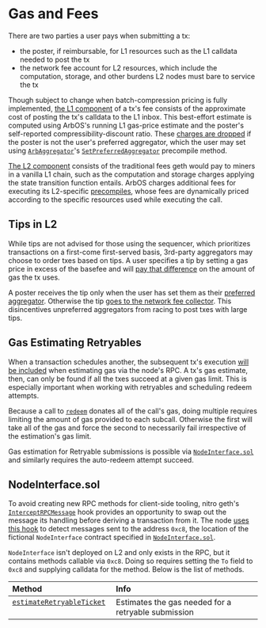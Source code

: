 # Gas and Fees
There are two parties a user pays when submitting a tx:

- the poster, if reimbursable, for L1 resources such as the L1 calldata needed to post the tx
- the network fee account for L2 resources, which include the computation, storage, and other burdens L2 nodes must bare to service the tx

Though subject to change when batch-compression pricing is fully implemented, [the L1 component](ArbOS.md#l1pricingstate) of a tx's fee consists of the approximate cost of posting the tx's calldata to the L1 inbox. This best-effort estimate is computed using ArbOS's running L1 gas-price estimate and the poster's self-reported compressibility-discount ratio. These [charges are dropped][drop_l1_link] if the poster is not the user's preferred aggregator, which the user may set using [`ArbAggregator`](Precompiles.md#ArbAggregator)'s [`SetPreferredAggregator`](Precompiles.md#ArbAggregator) precompile method.

[The L2 component](ArbOS.md#l2pricingstate) consists of the traditional fees geth would pay to miners in a vanilla L1 chain, such as the computation and storage charges applying the state transition function entails. ArbOS charges additional fees for executing its L2-specific [precompiles](Precompiles.md), whose fees are dynamically priced according to the specific resources used while executing the call.

[drop_l1_link]: https://github.com/OffchainLabs/nitro/blob/2ba6d1aa45abcc46c28f3d4f560691ce5a396af8/arbos/l1pricing/l1pricing.go#L232

## Tips in L2
While tips are not advised for those using the sequencer, which prioritizes transactions on a first-come first-served basis, 3rd-party aggregators may choose to order txes based on tips. A user specifies a tip by setting a gas price in excess of the basefee and will [pay that difference][pay_difference_link] on the amount of gas the tx uses.

A poster receives the tip only when the user has set them as their [preferred aggregator](Precompiles.md#ArbAggregator). Otherwise the tip [goes to the network fee collector][goes_to_network_link]. This disincentives unpreferred aggregators from racing to post txes with large tips.

[pay_difference_link]: https://github.com/OffchainLabs/go-ethereum/blob/edf6a19157606070b6a6660c8decc513e2408cb7/core/state_transition.go#L358
[goes_to_network_link]: https://github.com/OffchainLabs/nitro/blob/c93c806a5cfe99f92a534d3c952a83c3c8b3088c/arbos/tx_processor.go#L262

## Gas Estimating Retryables
When a transaction schedules another, the subsequent tx's execution [will be included][estimation_inclusion_link] when estimating gas via the node's RPC. A tx's gas estimate, then, can only be found if all the txes succeed at a given gas limit. This is especially important when working with retryables and scheduling redeem attempts.

Because a call to [`redeem`](Precompiles.md#ArbRetryableTx) donates all of the call's gas, doing multiple requires limiting the amount of gas provided to each subcall. Otherwise the first will take all of the gas and force the second to necessarily fail irrespective of the estimation's gas limit.

Gas estimation for Retryable submissions is possible via [`NodeInterface.sol`][node_interface_link] and similarly requires the auto-redeem attempt succeed.

[estimation_inclusion_link]: https://github.com/OffchainLabs/go-ethereum/blob/edf6a19157606070b6a6660c8decc513e2408cb7/internal/ethapi/api.go#L955
[node_interface_link]: https://github.com/OffchainLabs/nitro/blob/master/solgen/src/node-interface/NodeInterface.sol

## NodeInterface.sol<a name=NodeInterface.sol></a>
To avoid creating new RPC methods for client-side tooling, nitro geth's [`InterceptRPCMessage`][InterceptRPCMessage_link] hook provides an opportunity to swap out the message its handling before deriving a transaction from it. The node [uses this hook][use_hook_link] to detect messages sent to the address `0xc8`, the location of the fictional `NodeInterface` contract specified in [`NodeInterface.sol`][node_interface_link].

`NodeInterface` isn't deployed on L2 and only exists in the RPC, but it contains methods callable via `0xc8`. Doing so requires setting the `To` field to `0xc8` and supplying calldata for the method. Below is the list of methods.

| Method                                                           | Info                                                |
|:-----------------------------------------------------------------|:----------------------------------------------------|
| [`estimateRetryableTicket`][estimateRetryableTicket_link] &nbsp; | Estimates the gas needed for a retryable submission |

[InterceptRPCMessage_link]: https://github.com/OffchainLabs/go-ethereum/blob/f31341b3dfa987719b012bc976a6f4fe3b8a1221/internal/ethapi/api.go#L929
[use_hook_link]: https://github.com/OffchainLabs/nitro/blob/57e03322926f796f75a21f8735cc64ea0a2d11c3/arbstate/node-interface.go#L17
[estimateRetryableTicket_link]: https://github.com/OffchainLabs/nitro/blob/8ab1d6730164e18d0ca1bd5635ca12aadf36a640/solgen/src/node_interface/NodeInterface.sol#L21
